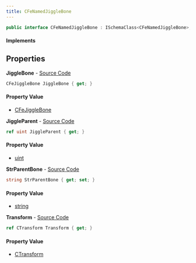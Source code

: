 ```yaml
---
title: CFeNamedJiggleBone
---
```


```csharp
public interface CFeNamedJiggleBone : ISchemaClass<CFeNamedJiggleBone>, ISchemaField, ISchemaClass, INativeHandle
```

#### Implements

## Properties

**JiggleBone** - [Source Code](https://github.com/swiftly-solution/swiftlys2/blob/main/managed/src/SwiftlyS2.Generated/Schemas/Interfaces/CFeNamedJiggleBone.cs#L22)

```csharp
CFeJiggleBone JiggleBone { get; }
```

#### Property Value

- [CFeJiggleBone](/docs/api/shared/schemadefinitions/cfejigglebone)

**JiggleParent** - [Source Code](https://github.com/swiftly-solution/swiftlys2/blob/main/managed/src/SwiftlyS2.Generated/Schemas/Interfaces/CFeNamedJiggleBone.cs#L20)

```csharp
ref uint JiggleParent { get; }
```

#### Property Value

- [uint](https://learn.microsoft.com/dotnet/api/system.uint32)

**StrParentBone** - [Source Code](https://github.com/swiftly-solution/swiftlys2/blob/main/managed/src/SwiftlyS2.Generated/Schemas/Interfaces/CFeNamedJiggleBone.cs#L16)

```csharp
string StrParentBone { get; set; }
```

#### Property Value

- [string](https://learn.microsoft.com/dotnet/api/system.string)

**Transform** - [Source Code](https://github.com/swiftly-solution/swiftlys2/blob/main/managed/src/SwiftlyS2.Generated/Schemas/Interfaces/CFeNamedJiggleBone.cs#L18)

```csharp
ref CTransform Transform { get; }
```

#### Property Value

- [CTransform](/docs/api/shared/natives/ctransform)

